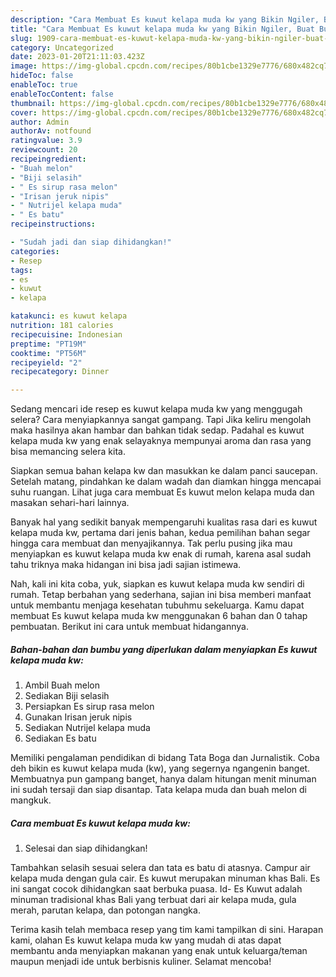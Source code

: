 ```yaml
---
description: "Cara Membuat Es kuwut kelapa muda kw yang Bikin Ngiler, Buat Buka Puasa Lezat"
title: "Cara Membuat Es kuwut kelapa muda kw yang Bikin Ngiler, Buat Buka Puasa Lezat"
slug: 1909-cara-membuat-es-kuwut-kelapa-muda-kw-yang-bikin-ngiler-buat-buka-puasa-lezat
category: Uncategorized
date: 2023-01-20T21:11:03.423Z
image: https://img-global.cpcdn.com/recipes/80b1cbe1329e7776/680x482cq70/es-kuwut-kelapa-muda-kw-foto-resep-utama.jpg
hideToc: false
enableToc: true
enableTocContent: false
thumbnail: https://img-global.cpcdn.com/recipes/80b1cbe1329e7776/680x482cq70/es-kuwut-kelapa-muda-kw-foto-resep-utama.jpg
cover: https://img-global.cpcdn.com/recipes/80b1cbe1329e7776/680x482cq70/es-kuwut-kelapa-muda-kw-foto-resep-utama.jpg
author: Admin
authorAv: notfound
ratingvalue: 3.9
reviewcount: 20
recipeingredient:
- "Buah melon"
- "Biji selasih"
- " Es sirup rasa melon"
- "Irisan jeruk nipis"
- " Nutrijel kelapa muda"
- " Es batu"
recipeinstructions:

- "Sudah jadi dan siap dihidangkan!"
categories:
- Resep
tags:
- es
- kuwut
- kelapa

katakunci: es kuwut kelapa 
nutrition: 181 calories
recipecuisine: Indonesian
preptime: "PT19M"
cooktime: "PT56M"
recipeyield: "2"
recipecategory: Dinner

---
```



Sedang mencari ide resep es kuwut kelapa muda kw yang menggugah selera? Cara menyiapkannya sangat gampang. Tapi Jika keliru mengolah maka hasilnya akan hambar dan bahkan tidak sedap. Padahal es kuwut kelapa muda kw yang enak selayaknya mempunyai aroma dan rasa yang bisa memancing selera kita.


Siapkan semua bahan kelapa kw dan masukkan ke dalam panci saucepan. Setelah matang, pindahkan ke dalam wadah dan diamkan hingga mencapai suhu ruangan. Lihat juga cara membuat Es kuwut melon kelapa muda dan masakan sehari-hari lainnya.

Banyak hal yang sedikit banyak mempengaruhi kualitas rasa dari es kuwut kelapa muda kw, pertama dari jenis bahan, kedua pemilihan bahan segar hingga cara membuat dan menyajikannya. Tak perlu pusing jika mau menyiapkan es kuwut kelapa muda kw enak di rumah, karena asal sudah tahu triknya maka hidangan ini bisa jadi sajian istimewa.


Nah, kali ini kita coba, yuk, siapkan es kuwut kelapa muda kw sendiri di rumah. Tetap berbahan yang sederhana, sajian ini bisa memberi manfaat untuk membantu menjaga kesehatan tubuhmu sekeluarga. Kamu dapat membuat Es kuwut kelapa muda kw menggunakan 6 bahan dan 0 tahap pembuatan. Berikut ini cara untuk membuat hidangannya.

<!--inarticleads1-->

##### Bahan-bahan dan bumbu yang diperlukan dalam menyiapkan Es kuwut kelapa muda kw:

1. Ambil Buah melon
1. Sediakan Biji selasih
1. Persiapkan  Es sirup rasa melon
1. Gunakan Irisan jeruk nipis
1. Sediakan  Nutrijel kelapa muda
1. Sediakan  Es batu


Memiliki pengalaman pendidikan di bidang Tata Boga dan Jurnalistik. Coba deh bikin es kuwut kelapa muda (kw), yang segernya ngangenin banget. Membuatnya pun gampang banget, hanya dalam hitungan menit minuman ini sudah tersaji dan siap disantap. Tata kelapa muda dan buah melon di mangkuk. 

<!--inarticleads2-->

##### Cara membuat Es kuwut kelapa muda kw:


1. Selesai dan siap dihidangkan!

Tambahkan selasih sesuai selera dan tata es batu di atasnya. Campur air kelapa muda dengan gula cair. Es kuwut merupakan minuman khas Bali. Es ini sangat cocok dihidangkan saat berbuka puasa. Id- Es Kuwut adalah minuman tradisional khas Bali yang terbuat dari air kelapa muda, gula merah, parutan kelapa, dan potongan nangka. 

Terima kasih telah membaca resep yang tim kami tampilkan di sini. Harapan kami, olahan Es kuwut kelapa muda kw yang mudah di atas dapat membantu anda menyiapkan makanan yang enak untuk keluarga/teman maupun menjadi ide untuk berbisnis kuliner. Selamat mencoba!
